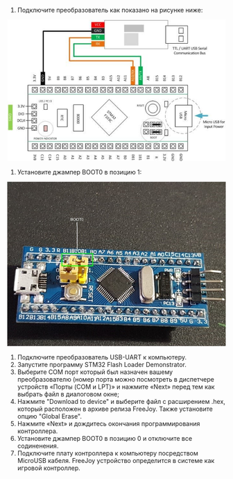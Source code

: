 1. Подключите преобразователь как показано на рисунке ниже:

![](../images/6.jpg)

1. Установите джампер BOOT0 в позицию 1:

![](../images/7.jpg)

1. Подключите преобразователь USB-UART к компьютеру.
1. Запустите программу STM32 Flash Loader Demonstrator.
1. Выберите COM порт который был назначен вашему преобразователю (номер порта можно посмотреть в диспетчере устройств «Порты (COM и LPT)» и нажмите «Next» перед тем как выбрать файл в диалоговом окне;
1. Нажмите "Download to device" и выберите файл с расширением .hex, который расположен в архиве релиза FreeJoy. Также установите опцию "Global Erase".
1. Нажмите «Next» и дождитесь окончания программирования контроллера.
1. Установите джампер BOOT0 в позицию 0 и отключите все содиненения.
1. Подключите плату контроллера к компьютеру посредством MicroUSB кабеля. FreeJoy устройство определится в системе как игровой контроллер.
